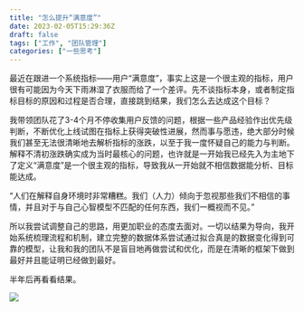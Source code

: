 ```yaml
---
title: "怎么提升“满意度”"
date: 2023-02-05T15:29:36Z
draft: false
tags: ["工作", "团队管理"]
categories: ["一些思考"]
---
```


最近在跟进一个系统指标——用户“满意度”，事实上这是一个很主观的指标，用户很有可能因为今天下雨淋湿了衣服而给了一个差评。先不谈指标本身，或者制定指标目标的原因和过程是否合理，直接跳到结果，我们怎么去达成这个目标？

我带领团队花了3-4个月不停收集用户反馈的问题，根据一些产品经验作出优先级判断，不断优化上线试图在指标上获得突破性进展，然而事与愿违，绝大部分时候我们甚至无法很清晰地去解析指标的涨跌，以至于我一度怀疑自己的能力与判断。解释不清初涨跌确实成为当时最核心的问题，也许就是一开始我已经先入为主地下了定义“满意度”是一个很主观的指标，导致我从一开始就不相信数据能分析、目标能达成。

“人们在解释自身环境时非常糟糕。我们（人力）倾向于忽视那些我们不相信的事情，并且对于与自己心智模型不匹配的任何东西，我们一概视而不见。”

所以我尝试调整自己的思路，用更加职业的态度去面对。一切以结果为导向，我开始系统梳理流程和机制，建立完整的数据体系尝试通过拟合真是的数据变化得到可靠的模型，让我和我的团队不是盲目地再做尝试和优化，而是在清晰的框架下做到最好并且能证明已经做到最好。

半年后再看看结果。

![](https://cdn.jsdelivr.net/gh/iknil/static-pics//img/202302060001358.jpeg)
